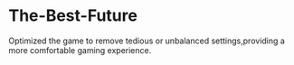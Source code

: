 # The-Best-Future
Optimized the game to remove tedious or unbalanced settings,providing a more comfortable gaming experience.
